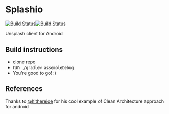 # Splashio
[![Build Status](https://app.bitrise.io/app/569928f7b1f4cfd7/status.svg?token=PUPteAww1jI-tKZ-L6nZsQ&branch=master)](https://app.bitrise.io/app/569928f7b1f4cfd7)[![Build Status](https://travis-ci.com/antonshilov/splashio.svg?token=hbYjrhMxApzChtSYo7nL&branch=master)](https://travis-ci.com/antonshilov/splashio)


Unsplash client for Android

## Build instructions
* clone repo
* run `./gradlew assembleDebug`
* You're good to go! :)

## References
Thanks to [@hitherejoe](https://github.com/hitherejoe) for his cool example of Clean Architecture approach for android